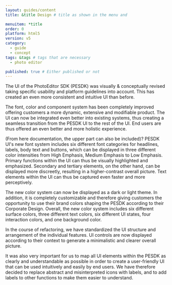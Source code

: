 ```yaml
---
layout: guides/content
title: &title Design # title as shown in the menu and

menuitem: *title
order: 0
platform: html5
version: v5
category:
  - guide
  - concept
tags: &tags # tags that are necessary
  - photo editor

published: true # Either published or not
---
```



The UI of the PhotoEditor SDK (PESDK) was visually & conceptually revised taking specific usability and platform guidelines into account. This has created an even more consistent and intuitive UI than before.

The font, color and component system has been completely improved offering customers a more dynamic, extensive and modifiable product. The UI can now be integrated even better into existing systems, thus creating a seamless transition from the PESDK UI to the rest of the UI. End users are thus offered an even better and more holistic experience.

(From here documentation, the upper part can also be included)?
PESDK UI's new font system includes six different font categories for headlines, labels, body text and buttons, which can be displayed in three different color intensities from High Emphasis, Medium Emphasis to Low Emphasis. Primary functions within the UI can thus be visually highlighted and emphasized. Secondary and tertiary elements, on the other hand, can be displayed more discreetly, resulting in a higher-contrast overall picture. Text elements within the UI can thus be captured even faster and more perceptively.

The new color system can now be displayed as a dark or light theme. In addition, it is completely customizable and therefore giving customers the opportunity to use their brand colors shaping the PESDK according to their Corporate Design. Overall, the new color system includes six different surface colors, three different text colors, six different UI states, four interaction colors, and one background color.

In the course of refactoring, we have standardized the UI structure and arrangement of the individual features. UI controls are now displayed according to their context to generate a minimalistic and clearer overall picture.

It was also very important for us to map all UI elements within the PESDK as clearly and understandable as possible in order to create a user-friendly UI that can be used intuitively and easily by end users. We have therefore decided to replace abstract and misinterpreted icons with labels, and to add labels to other functions to make them easier to understand.
